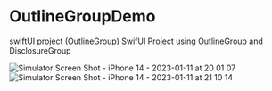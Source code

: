 # OutlineGroupDemo
swiftUI project (OutlineGroup)
SwifUI Project using OutlineGroup and DisclosureGroup

![Simulator Screen Shot - iPhone 14 - 2023-01-11 at 20 01 07](https://user-images.githubusercontent.com/48647583/211908445-fbc81b85-6a71-47b5-b467-8b15392a6650.png)
![Simulator Screen Shot - iPhone 14 - 2023-01-11 at 21 10 14](https://user-images.githubusercontent.com/48647583/211908464-0ae8900c-04d3-4f3a-90e3-56d101caecfd.png)
